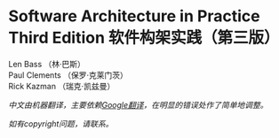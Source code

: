 **Software Architecture in Practice** Third Edition 软件构架实践（第三版）
===

Len Bass （林·巴斯）  
Paul Clements （保罗·克莱门茨）  
Rick Kazman （瑞克·凯兹曼）

_中文由机器翻译，主要依赖[Google翻译](https://translate.google.com)，在明显的错误处作了简单地调整。_

_如有copyright问题，请联系。_